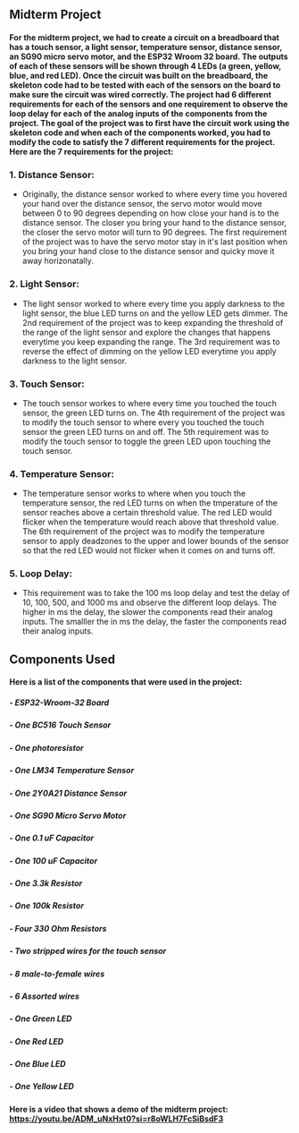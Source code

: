 ## Midterm Project
#### For the midterm project, we had to create a circuit on a breadboard that has a touch sensor, a light sensor, temperature sensor, distance sensor, an SG90 micro servo motor, and the ESP32 Wroom 32 board. The outputs of each of these sensors will be shown through 4 LEDs (a green, yellow, blue, and red LED). Once the circuit was built on the breadboard, the skeleton code had to be tested with each of the sensors on the board to make sure the circuit was wired correctly. The project had 6 different requirements for each of the sensors and one requirement to observe the loop delay for each of the analog inputs of the components from the project. The goal of the project was to first have the circuit work using the skeleton code and when each of the components worked, you had to modify the code to satisfy the 7 different requirements for the project. Here are the 7 requirements for the project:

### 1. Distance Sensor:

- Originally, the distance sensor worked to where every time you hovered your hand over the distance sensor, the servo motor would move between 0 to 90 degrees depending on how close your hand is to the distance sensor. The closer you bring your hand to the distance sensor, the closer the servo motor will turn to 90 degrees. The first requirement of the project was to have the servo motor stay in it's last position when you bring your hand close to the distance sensor and quicky move it away horizonatally. 

### 2. Light Sensor:

- The light sensor worked to where every time you apply darkness to the light sensor, the blue LED turns on and the yellow LED gets dimmer. The 2nd requirement of the project was to keep expanding the threshold of the range of the light sensor and explore the changes that happens everytime you keep expanding the range. The 3rd requirement was to reverse the effect of dimming on the yellow LED everytime you apply darkness to the light sensor.

### 3. Touch Sensor:

- The touch sensor workes to where every time you touched the touch sensor, the green LED turns on. The 4th requirement of the project was to modify the touch sensor to where every you touched the touch sensor the green LED turns on and off. The 5th requirement was to modify the touch sensor to toggle the green LED upon touching the touch sensor.

### 4. Temperature Sensor:

- The temperature sensor works to where when you touch the temperature sensor, the red LED turns on when the tmperature of the sensor reaches above a certain threshold value. The red LED would flicker when the temperature would reach above that threshold value. The 6th requirement of the project was to modify the temperature sensor to apply deadzones to the upper and lower bounds of the sensor so that the red LED would not flicker when it comes on and turns off. 

### 5. Loop Delay:

- This requirement was to take the 100 ms loop delay and test the delay of 10, 100, 500, and 1000 ms and observe the different loop delays. The higher in ms the delay, the slower the components read their analog inputs. The smalller the in ms the delay, the faster the components read their analog inputs.

## Components Used
#### Here is a list of the components that were used in the project:
##### - ESP32-Wroom-32 Board
##### - One BC516 Touch Sensor
##### - One photoresistor 
##### - One LM34 Temperature Sensor
##### - One 2Y0A21 Distance Sensor
##### - One SG90 Micro Servo Motor
##### - One 0.1 uF Capacitor
##### - One 100 uF Capacitor
##### - One 3.3k Resistor
##### - One 100k Resistor
##### - Four 330 Ohm Resistors
##### - Two stripped wires for the touch sensor
##### - 8 male-to-female wires
##### - 6 Assorted wires
##### - One Green LED
##### - One Red LED
##### - One Blue LED
##### - One Yellow LED

#### Here is a video that shows a demo of the midterm project: https://youtu.be/ADM_uNxHxt0?si=r8oWLH7FcSiBsdF3


